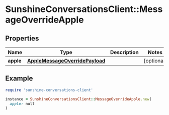 # SunshineConversationsClient::MessageOverrideApple

## Properties

| Name | Type | Description | Notes |
| ---- | ---- | ----------- | ----- |
| **apple** | [**AppleMessageOverridePayload**](AppleMessageOverridePayload.md) |  | [optional] |

## Example

```ruby
require 'sunshine-conversations-client'

instance = SunshineConversationsClient::MessageOverrideApple.new(
  apple: null
)
```

